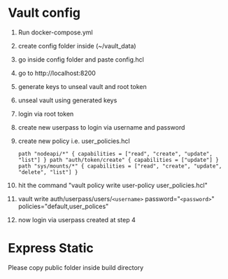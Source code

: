 # Vault config

1. Run docker-compose.yml
2. create config folder inside (~/vault_data)
3. go inside config folder and paste config.hcl
4. go to http://localhost:8200
5. generate keys to unseal vault and root token
6. unseal vault using generated keys
7. login via root token
8. create new userpass to login via username and password
9. create new policy i.e. user_policies.hcl

   `path "nodeapi/*" { capabilities = ["read", "create", "update", "list"] } path "auth/token/create" { capabilities = ["update"] } path "sys/mounts/*" { capabilities = ["read", "create", "update", "delete", "list"] }`
10. hit the command "vault policy write user-policy user_policies.hcl"
11. vault write auth/userpass/users/`<username>`
    password="`<password>`"
    policies="default,user_polices"
12. now login via userpass created at step 4

# Express Static

Please copy public folder inside build directory
